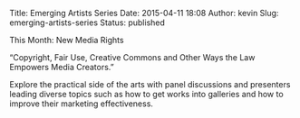 Title: Emerging Artists Series
Date: 2015-04-11 18:08
Author: kevin
Slug: emerging-artists-series
Status: published

This Month: New Media Rights

“Copyright, Fair Use, Creative Commons and Other Ways the Law Empowers Media Creators.”

Explore the practical side of the arts with panel discussions and presenters leading diverse topics such as how to get works into galleries and how to improve their marketing effectiveness.
